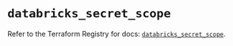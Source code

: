 # `databricks_secret_scope`

Refer to the Terraform Registry for docs: [`databricks_secret_scope`](https://registry.terraform.io/providers/databricks/databricks/1.48.0/docs/resources/secret_scope).
